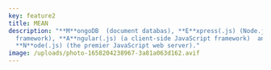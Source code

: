 ```yaml
---
key: feature2
title: MEAN
description: "**M**ongoDB  (document databas), **E**xpress(.js) (Node.js web
  framework), **A**ngular(.js) (a client-side JavaScript framework)  and
  **N**ode(.js) (the premier JavaScript web server)."
image: /uploads/photo-1658204238967-3a81a063d162.avif
---
```

